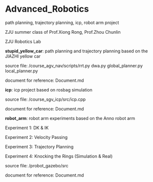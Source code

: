 # Advanced_Robotics
path planning, trajectory planning, icp, robot arm project 

ZJU summer class of Prof.Xiong Rong, Prof.Zhou Chunlin 

ZJU Robotics Lab

**stupid_yellow_car**: path planning and trajectory planning based on the JIAZHI yellow car

source file: /course_agv_nav/scripts/rrt.py dwa.py global_planner.py local_planner.py

document for reference: Document.md 

**icp**: icp project based on rosbag simulation

source file: /course_sgv_icp/src/icp.cpp

document for reference: Document.md

**robot_arm**: robot arm experiments based on the Anno robot arm

Experiment 1: DK & IK

Experiment 2: Velocity Passing

Experiment 3: Trajectory Planning

Experiment 4: Knocking the Rings (Simulation & Real)

source file: /probot_gazebo/src

document for reference: Document.md